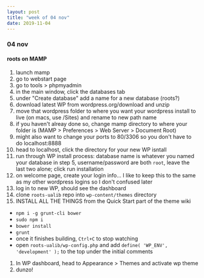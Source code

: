 ```yaml
---
layout: post
title: "week of 04 nov"
date: 2019-11-04
---
```


### 04 nov

#### roots on MAMP

1. launch mamp
1. go to webstart page
1. go to tools > phpmyadmin
1. in the main window, click the databases tab
1. under "Create database" add a name for a new database (roots?)
1. download latest WP from wordpress.org/download and unzip
1. move that wordpress folder to where you want your wordpress install to live (on macs, use /Sites) and rename to new path name
1. if you haven't alreay done so, change mamp directory to where your folder is (MAMP > Preferences > Web Server > Document Root)
1. might also want to change your ports to 80/3306 so you don't have to do localhost:8888 
1. head to localhost, click the directory for your new WP isntall
1. run through WP install process: database name is whatever you named your database in step 5, username/password are both `root`, leave the last two alone; click run installation
1. on welcome page, create your login info... I like to keep this to the same as my other wordpress logins so I don't confused later
1. log in to new WP, should see the dashboard
1. clone `roots-ualib` repo into `wp-content/themes` directory 
1. INSTALL ALL THE THINGS from the Quick Start part of the theme wiki
  - `npm i -g grunt-cli bower`
  - `sudo npm i`
  - `bower install`
  - `grunt`
  - once it finishes building, `Ctrl+C` to stop watching
  - open `roots-ualib/wp-config.php` and add `define( 'WP_ENV', 'development' );` to the top under the initial comments
1. In WP dashboard, head to Appearance > Themes and activate wp theme
1. dunzo!

 

